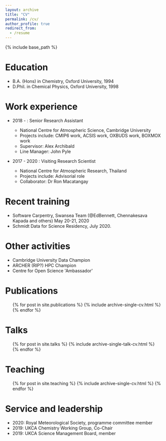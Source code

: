 ```yaml
---
layout: archive
title: "CV"
permalink: /cv/
author_profile: true
redirect_from:
  - /resume
---
```


{% include base_path %}

Education
======
* B.A. (Hons) in Chemistry, Oxford University, 1994
* D.Phil. in Chemical Physics, Oxford University, 1998

Work experience
======
* 2018 - : Senior Research Assistant
  * National Centre for Atmospheric Science, Cambridge University
  * Projects include: CMIP6 work, ACSIS work, OXBUDS work, BOXMOX work
  * Supervisor: Alex Archibald
  * Line Manager: John Pyle

* 2017 - 2020 : Visiting Research Scientist
  * National Centre for Atmospheric Research, Thailand
  * Projects include: Advisorial role
  * Collaborator: Dr Ron Macatangay


Recent training
======
* Software Carpentry, Swansea Team (@EdBennett, Chennakesava Kapada and others) May 20-21, 2020
* Schmidt Data for Science Residency, July 2020.

Other activities
======
* Cambridge University Data Champion
* ARCHER (RIP?) HPC Champion
* Centre for Open Science 'Ambassador'

Publications
======
  <ul>{% for post in site.publications %}
    {% include archive-single-cv.html %}
  {% endfor %}</ul>

Talks
======
  <ul>{% for post in site.talks %}
    {% include archive-single-talk-cv.html %}
  {% endfor %}</ul>

Teaching
======
  <ul>{% for post in site.teaching %}
    {% include archive-single-cv.html %}
  {% endfor %}</ul>

Service and leadership
======
* 2020: Royal Meteorological Society, programme committee member
* 2019: UKCA Chemistry Working Group, Co-Chair
* 2019: UKCA Science Management Board, member
